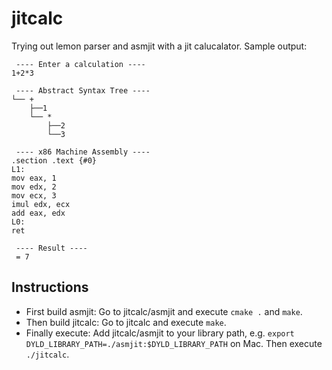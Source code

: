 # jitcalc

Trying out lemon parser and asmjit with a jit calucalator. Sample output:

     ---- Enter a calculation ---- 
    1+2*3
    
     ---- Abstract Syntax Tree ---- 
    └── +
        ├──1
        └── *
            ├──2
            └──3
    
     ---- x86 Machine Assembly ---- 
    .section .text {#0}
    L1:
    mov eax, 1
    mov edx, 2
    mov ecx, 3
    imul edx, ecx
    add eax, edx
    L0:
    ret
    
     ---- Result ---- 
     = 7


## Instructions

- First build asmjit: Go to jitcalc/asmjit and execute `cmake .` and `make`. 
- Then build jitcalc: Go to jitcalc and execute `make`.
- Finally execute: Add jitcalc/asmjit to your library path, e.g. `export DYLD_LIBRARY_PATH=./asmjit:$DYLD_LIBRARY_PATH` on Mac. Then execute `./jitcalc`.
